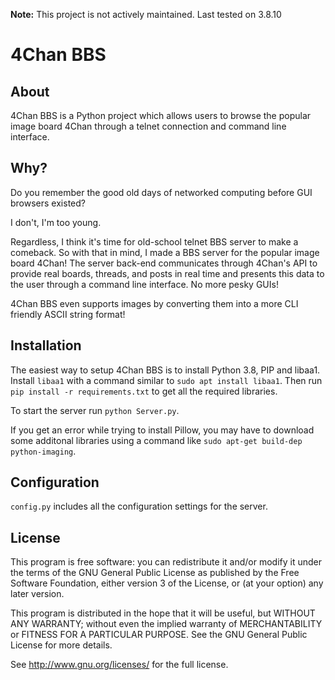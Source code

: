 **Note:** This project is not actively maintained. Last tested on 3.8.10

4Chan BBS
=========

About
-----

4Chan BBS is a Python project which allows users to browse the popular image board 
4Chan through a telnet connection and command line interface.

Why?
----

Do you remember the good old days of networked computing before GUI browsers existed?

I don't, I'm too young.

Regardless, I think it's time for old-school telnet BBS server to make a comeback. So 
with that in mind, I made a BBS server for the popular image board 4Chan! The server 
back-end communicates through 4Chan's API to provide real boards, threads, and posts 
in real time and presents this data to the user through a command line interface. No 
more pesky GUIs!

4Chan BBS even supports images by converting them into a more CLI friendly ASCII string format!

Installation
------------

The easiest way to setup 4Chan BBS is to install Python 3.8, PIP and libaa1. Install `libaa1`
with a command similar to `sudo apt install libaa1`.  Then run `pip install -r requirements.txt` 
to get all the required libraries.

To start the server run `python Server.py`.

If you get an error while trying to install Pillow, you may have to download some 
additonal libraries using a command like `sudo apt-get build-dep python-imaging`.

Configuration
-------------

`config.py` includes all the configuration settings for the server.

License
-------

This program is free software: you can redistribute it and/or modify
it under the terms of the GNU General Public License as published by
the Free Software Foundation, either version 3 of the License, or
(at your option) any later version.

This program is distributed in the hope that it will be useful,
but WITHOUT ANY WARRANTY; without even the implied warranty of
MERCHANTABILITY or FITNESS FOR A PARTICULAR PURPOSE.  See the
GNU General Public License for more details.

See <http://www.gnu.org/licenses/> for the full license.